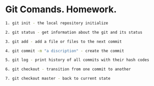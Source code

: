 # Git Comands. Homework.
```sh
1. git init - the local repository initialize
```
```sh
2. git status - get information about the git and its status
```
```sh
3. git add - add a file or files to the next commit
```
```sh
4. git commit -m "a discription" - create the commit
```
```sh
5. git log - print history of all commits with their hash codes
```
```sh
6. git checkout - transition from one commit to another
```
```sh
7. git checkout master - back to current state
```
